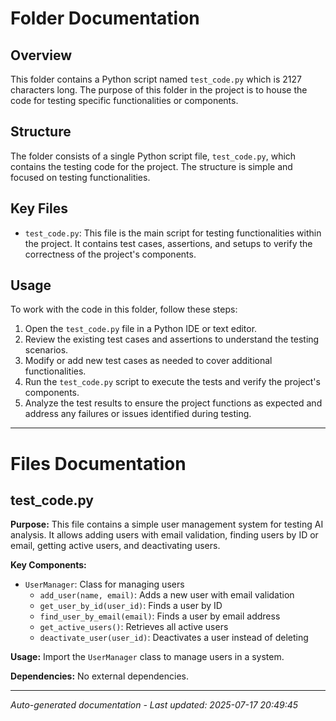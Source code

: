 # Folder Documentation

## Overview
This folder contains a Python script named `test_code.py` which is 2127 characters long. The purpose of this folder in the project is to house the code for testing specific functionalities or components.

## Structure
The folder consists of a single Python script file, `test_code.py`, which contains the testing code for the project. The structure is simple and focused on testing functionalities.

## Key Files
- `test_code.py`: This file is the main script for testing functionalities within the project. It contains test cases, assertions, and setups to verify the correctness of the project's components.

## Usage
To work with the code in this folder, follow these steps:
1. Open the `test_code.py` file in a Python IDE or text editor.
2. Review the existing test cases and assertions to understand the testing scenarios.
3. Modify or add new test cases as needed to cover additional functionalities.
4. Run the `test_code.py` script to execute the tests and verify the project's components.
5. Analyze the test results to ensure the project functions as expected and address any failures or issues identified during testing.

---

# Files Documentation

## test_code.py

**Purpose:** This file contains a simple user management system for testing AI analysis. It allows adding users with email validation, finding users by ID or email, getting active users, and deactivating users.

**Key Components:**
- `UserManager`: Class for managing users
  - `add_user(name, email)`: Adds a new user with email validation
  - `get_user_by_id(user_id)`: Finds a user by ID
  - `find_user_by_email(email)`: Finds a user by email address
  - `get_active_users()`: Retrieves all active users
  - `deactivate_user(user_id)`: Deactivates a user instead of deleting

**Usage:** Import the `UserManager` class to manage users in a system.

**Dependencies:** No external dependencies.

---
*Auto-generated documentation - Last updated: 2025-07-17 20:49:45*
